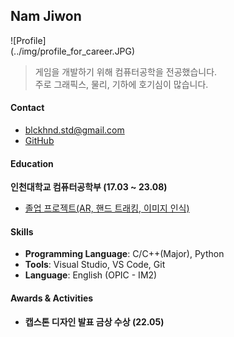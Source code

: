 ## **Nam Jiwon**

<span style="display: inline-block; margin-right: 100px; width: 200px;">
    ![Profile](../img/profile_for_career.JPG)
</span>

> 게임을 개발하기 위해 컴퓨터공학을 전공했습니다.  
> 주로 그래픽스, 물리, 기하에 호기심이 많습니다.

#### **Contact**
* blckhnd.std@gmail.com
* [GitHub](https://github.com/G1rmmr)

#### **Education**
**인천대학교 컴퓨터공학부 (17.03 ~ 23.08)**

- [졸업 프로젝트(AR, 핸드 트래킹, 이미지 인식)](https://github.com/G1rmmr/VirEarth)

#### **Skills**

- **Programming Language**: C/C++(Major), Python
- **Tools**: Visual Studio, VS Code, Git
- **Language**: English (OPIC - IM2)

#### **Awards & Activities**

- **캡스톤 디자인 발표 금상 수상 (22.05)**